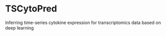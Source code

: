 # TSCytoPred
Inferring time-series cytokine expression for transcriptomics data based on deep learning
